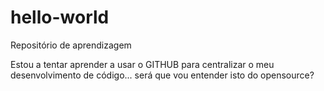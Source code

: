 # hello-world
Repositório de aprendizagem

Estou a tentar aprender a usar o GITHUB para centralizar o meu desenvolvimento de código... será que vou entender isto do opensource?
